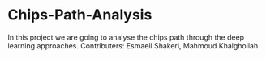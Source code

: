 # Chips-Path-Analysis
In this project we are going to analyse the chips path through the deep learning approaches.
Contributers: Esmaeil Shakeri, Mahmoud Khalghollah
